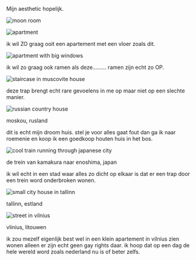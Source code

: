 <p>Mijn aesthetic hopelijk.</p>
<p><img src="https://i.pinimg.com/564x/1e/ca/18/1eca187ceb502afe4f692a93631be4ed.jpg" alt="moon room" /></p>
<p><img src="https://i.pinimg.com/564x/87/44/78/87447865d6be26c58240420403339c7c.jpg" alt="apartment" /></p>
<p>ik wil ZO graag ooit een apartement met een vloer zoals dit.</p>
<p><img src="https://i.pinimg.com/564x/e5/9d/1f/e59d1fdbc84d407f23c41fef01972635.jpg" alt="apartment with big windows" /></p>
<p>ik wil zo graag ook ramen als deze......... ramen zijn echt zo OP.</p>
<p><img src="https://i.pinimg.com/564x/5f/05/b2/5f05b21b9783eafd1b5805f75ef262c4.jpg" alt="staircase in muscovite house" /></p>
<p>deze trap brengt echt rare gevoelens in me op maar niet op een slechte manier.</p>
<p><img src="https://i.pinimg.com/564x/61/de/dd/61deddb53442436bbd393950c4cdc5d1.jpg" alt="russian country house" /></p>
<p>moskou, rusland</p>
<p>dit is echt mijn droom huis. stel je voor alles gaat fout dan ga ik naar roemenie en koop ik een goedkoop houten huis in het bos.</p>
<p><img src="https://i.pinimg.com/564x/d4/1e/c0/d41ec0863ebf777217b03ac9abf8fccc.jpg" alt="cool train running through japanese city" /></p>
<p>de trein van kamakura naar enoshima, japan</p>
<p>ik wil echt in een stad waar alles zo dicht op elkaar is dat er een trap door een trein word onderbroken wonen.</p>
<p><img src="https://i.pinimg.com/564x/f4/99/ad/f499ad17f0ffcb996398e0ec441fa29e.jpg" alt="small city house in tallinn" /></p>
<p>tallinn, estland</p>
<p><img src="https://i.pinimg.com/564x/8c/00/0a/8c000ac47cccc3d73042ee14b9c8f711.jpg" alt="street in vilnius" /></p>
<p>vlinius, litouwen</p>
<p>ik zou mezelf eigenlijk best wel in een klein apartement in vilnius zien wonen alleen er zijn echt geen gay rights daar. ik hoop dat op een dag de hele wereld word zoals nederland nu is of beter zelfs.</p>
